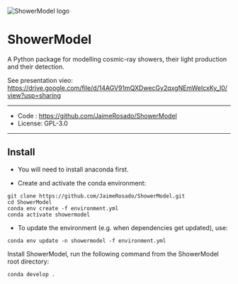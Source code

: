 ![ShowerModel logo](https://drive.google.com/file/d/1qV36jfcSn2esVhGvNsXwTS8VwbCAyNSV/view?usp=sharing)

# ShowerModel
A Python package for modelling cosmic-ray showers, their light production and their detection.

See presentation vieo: https://drive.google.com/file/d/14AGV91mQXDwecGy2qxgNEmWeIcxKy_I0/view?usp=sharing


--------
* Code : https://github.com/JaimeRosado/ShowerModel
* License: GPL-3.0
--------

## Install

* You will need to install anaconda first.

* Create and activate the conda environment:
```
git clone https://github.com/JaimeRosado/ShowerModel.git
cd ShowerModel
conda env create -f environment.yml
conda activate showermodel
```

* To update the environment (e.g. when dependencies get updated), use:
```
conda env update -n showermodel -f environment.yml
```

Install ShowerModel, run the following command from the ShowerModel root directory:
```
conda develop .
```
